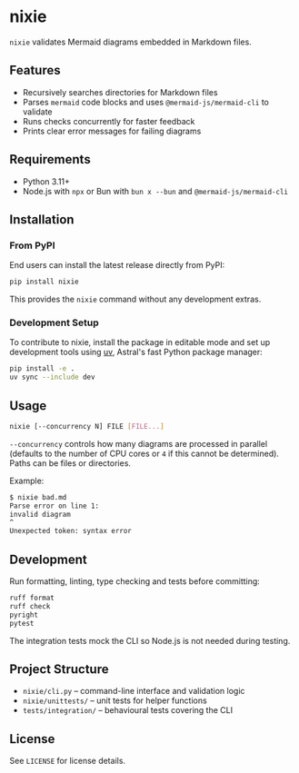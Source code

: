 # nixie

`nixie` validates Mermaid diagrams embedded in Markdown files.

## Features

- Recursively searches directories for Markdown files
- Parses `mermaid` code blocks and uses `@mermaid-js/mermaid-cli` to validate
- Runs checks concurrently for faster feedback
- Prints clear error messages for failing diagrams

## Requirements

- Python 3.11+
- Node.js with `npx` or Bun with `bun x --bun` and `@mermaid-js/mermaid-cli`

## Installation

### From PyPI

End users can install the latest release directly from PyPI:

```bash
pip install nixie
```

This provides the `nixie` command without any development extras.

### Development Setup

To contribute to nixie, install the package in editable mode and set up
development tools using [uv](https://docs.astral.sh/uv/), Astral's fast Python
package manager:

```bash
pip install -e .
uv sync --include dev
```

## Usage

```bash
nixie [--concurrency N] FILE [FILE...]
```

`--concurrency` controls how many diagrams are processed in parallel (defaults
to the number of CPU cores or `4` if this cannot be determined). Paths can be
files or directories.

Example:

```bash
$ nixie bad.md
Parse error on line 1:
invalid diagram
^
Unexpected token: syntax error
```

## Development

Run formatting, linting, type checking and tests before committing:

```bash
ruff format
ruff check
pyright
pytest
```

The integration tests mock the CLI so Node.js is not needed during testing.

## Project Structure

- `nixie/cli.py` – command-line interface and validation logic
- `nixie/unittests/` – unit tests for helper functions
- `tests/integration/` – behavioural tests covering the CLI

## License

See `LICENSE` for license details.
